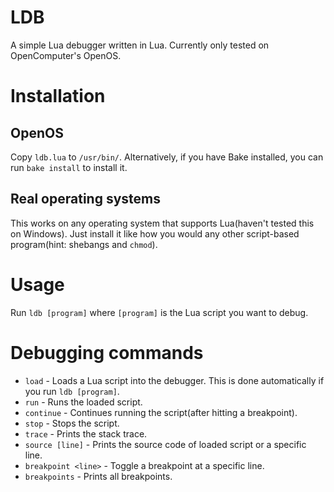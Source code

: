 # LDB
A simple Lua debugger written in Lua. Currently only tested on OpenComputer's OpenOS.

# Installation
## OpenOS
Copy `ldb.lua` to `/usr/bin/`. Alternatively, if you have Bake installed, you can run `bake install` to install it.

## Real operating systems
This works on any operating system that supports Lua(haven't tested this on Windows). Just install it like how you would any other script-based program(hint: shebangs and `chmod`).

# Usage
Run `ldb [program]` where `[program]` is the Lua script you want to debug.

# Debugging commands
- `load` - Loads a Lua script into the debugger. This is done automatically if you run `ldb [program]`.
- `run` - Runs the loaded script.
- `continue` - Continues running the script(after hitting a breakpoint).
- `stop` - Stops the script.
- `trace` - Prints the stack trace.
- `source [line]` - Prints the source code of loaded script or a specific line.
- `breakpoint <line>` - Toggle a breakpoint at a specific line.
- `breakpoints` - Prints all breakpoints.


